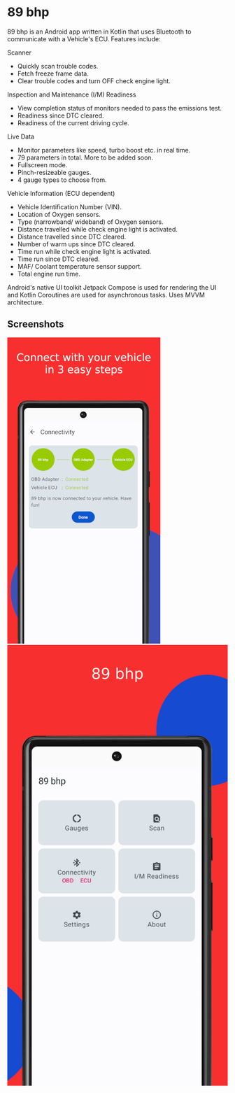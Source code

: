 # 89 bhp
89 bhp is an Android app written in Kotlin that uses Bluetooth to communicate with a Vehicle's ECU. Features include:

Scanner
- Quickly scan trouble codes.
- Fetch freeze frame data.
- Clear trouble codes and turn OFF check engine light.

Inspection and Maintenance (I/M) Readiness
- View completion status of monitors needed to pass the emissions test.
- Readiness since DTC cleared.
- Readiness of the current driving cycle.

Live Data
- Monitor parameters like speed, turbo boost etc. in real time.
- 79 parameters in total. More to be added soon.
- Fullscreen mode.
- Pinch-resizeable gauges.
- 4 gauge types to choose from.

Vehicle Information (ECU dependent)
- Vehicle Identification Number (VIN).
- Location of Oxygen sensors.
- Type (narrowband/ wideband) of Oxygen sensors.
- Distance travelled while check engine light is activated.
- Distance travelled since DTC cleared.
- Number of warm ups since DTC cleared.
- Time run while check engine light is activated.
- Time run since DTC cleared.
- MAF/ Coolant temperature sensor support.
- Total engine run time.

Android's native UI toolkit Jetpack Compose is used for rendering the UI and Kotlin Coroutines are used for asynchronous tasks. Uses MVVM architecture.

## Screenshots
![Connection Status](screenshots/connection_status.png)
![Home](screenshots/home.png)